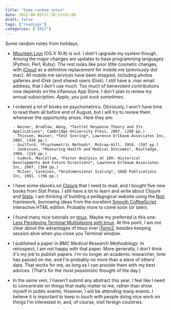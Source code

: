 ```yaml
---
title: "Some random notes"
date: 2012-08-09T17:38:13+01:00
draft: false
tags: ["readings"]
categories: ["2012"]
---
```


Some random notes from holidays.

- [Mountain Lion](http://arstechnica.com/apple/2012/07/os-x-10-8/) (OS X 10.8) is out. I didn't upgrade my system though. Among the major changes are updates to base programming languages (Python, Perl, Ruby). The rest looks like poor little cosmetic changes, with [iCloud](http://www.apple.com/icloud/) as a definitive replacement for mobile.me (previously dot mac). All mobile.me services have been stopped, including photos galleries and iDisk (and shared users iDisk). I still have a .mac email address, that I don't use much. Too much of benevolent contributions now depends on the infamous App Store. I don't plan to renew my annual subscription. *Apple, you just suck sometimes*.

- I ordered a lot of books on psychometrics. Obviously, I won't have time to read them all before end of August, but I will try to review them whenever the opportunity arises. Here they are:
  
      - Wainer, Bradlow, Wang, *Testlet Response Theory and Its Applications*, Cambridge University Press, 2007. (280 pp.)
      - Thissen, Wainer, *Test Scoring*, Lawrence Erlbaum Associates Inc, 2001. (434 pp.)
      - Guilford, *Psychometric Methods*, McGraw-Hill, 1954. (597 pp.)
      - Jenkinson, *Measuring Health and Medical Outcomes*, Routledge, 1994. (224 pp.)
      - Cudeck, MacCallum, *Factor Analysis at 100: Historical Developments And Future Directions*, Lawrence Erlbaum Associates Inc, 2007. (384 pp.)
      - McIver, Carmines, *Unidimensional Scaling*, SAGE Publications Inc, 1981. ((96 pp.)
	
- I have some ebooks on [Clojure](http://clojure.org/) that I need to read, and I bought five new books from Stat Press. I still have a lot to learn and write about Clojure and [Stata](http://www.stata.com/). I am thinking of building a pedagogical website using the [Noir](http://webnoir.org/) framework, borrowing ideas from the excellent [Smooth CoffeeScript](http://autotelicum.github.com/Smooth-CoffeeScript/) interactive HTML edition. Probably more to come soon (or later).

- I found many nice tutorials on [tmux](http://tmux.sourceforge.net/). Maybe my preferred is this one: [Less Perplexing Terminal Multiplexing with tmux](http://bit.ly/Q31dDb). At this point, I am not clear about the advantages of tmux over [iTerm2](http://www.iterm2.com/), besides keeping session alive when you close you Terminal window.

- I published a paper in *BMC Medical Research Methodology*. In retrospect, I am not happy with that paper. More generally, I don't think it's my job to publish papers. I'm no longer an academic researcher, time has passed on me, and I'm probably no more than a slave of others' data. That works for me, as long as I can provide them with my best advices. (That's for the most pessimistic thought of the day.)

- In the same vein, I haven't submit any abstract this year. I feel like I need to concentrate on things that really matter to me, rather than show myself in public events. However, I will be attending many events. I believe it is important to keep in touch with people doing nice work on things I'm interested in, and, of course, visit foreign countries.
